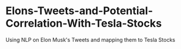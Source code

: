# Elons-Tweets-and-Potential-Correlation-With-Tesla-Stocks
Using NLP on Elon Musk's Tweets and mapping them to Tesla Stocks
